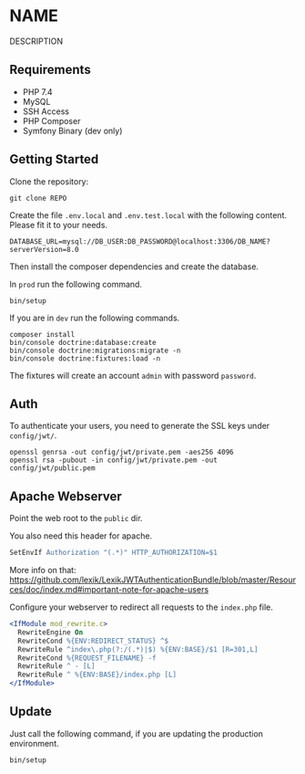# NAME

DESCRIPTION

## Requirements

- PHP 7.4
- MySQL
- SSH Access
- PHP Composer
- Symfony Binary (dev only)

## Getting Started

Clone the repository:

```shell
git clone REPO
```

Create the file `.env.local` and `.env.test.local` with the following content. Please fit it to your needs.

```shell
DATABASE_URL=mysql://DB_USER:DB_PASSWORD@localhost:3306/DB_NAME?serverVersion=8.0
```

Then install the composer dependencies and create the database.

In `prod` run the following command.

```shell
bin/setup
```

If you are in `dev` run the following commands.

```shell
composer install
bin/console doctrine:database:create
bin/console doctrine:migrations:migrate -n
bin/console doctrine:fixtures:load -n
```

The fixtures will create an account `admin` with password `password`.

## Auth

To authenticate your users, you need to generate the SSL keys under `config/jwt/`.

```shell
openssl genrsa -out config/jwt/private.pem -aes256 4096
openssl rsa -pubout -in config/jwt/private.pem -out config/jwt/public.pem
```

## Apache Webserver

Point the web root to the `public` dir.

You also need this header for apache.

```apache
SetEnvIf Authorization "(.*)" HTTP_AUTHORIZATION=$1
```

More info on that: <https://github.com/lexik/LexikJWTAuthenticationBundle/blob/master/Resources/doc/index.md#important-note-for-apache-users>

Configure your webserver to redirect all requests to the `index.php` file.

```apache
<IfModule mod_rewrite.c>
  RewriteEngine On
  RewriteCond %{ENV:REDIRECT_STATUS} ^$
  RewriteRule ^index\.php(?:/(.*)|$) %{ENV:BASE}/$1 [R=301,L]
  RewriteCond %{REQUEST_FILENAME} -f
  RewriteRule ^ - [L]
  RewriteRule ^ %{ENV:BASE}/index.php [L]
</IfModule>
```

## Update

Just call the following command, if you are updating the production environment.

```shell
bin/setup
```

